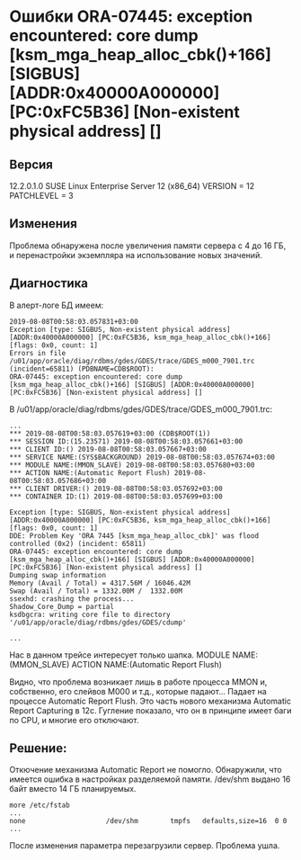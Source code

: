 # Ошибки ORA-07445: exception encountered: core dump [ksm_mga_heap_alloc_cbk()+166] [SIGBUS] [ADDR:0x40000A000000] [PC:0xFC5B36] [Non-existent physical address] []

## Версия

12.2.0.1.0
SUSE Linux Enterprise Server 12 (x86_64)
VERSION = 12
PATCHLEVEL = 3

## Изменения

Проблема обнаружена после увеличения памяти сервера с 4 до 16 ГБ, и перенастройки экземпляра на использование новых значений.

## Диагностика

В алерт-логе БД имеем:

```
2019-08-08T00:58:03.057831+03:00
Exception [type: SIGBUS, Non-existent physical address] [ADDR:0x40000A000000] [PC:0xFC5B36, ksm_mga_heap_alloc_cbk()+166] [flags: 0x0, count: 1]
Errors in file /u01/app/oracle/diag/rdbms/gdes/GDES/trace/GDES_m000_7901.trc  (incident=65811) (PDBNAME=CDB$ROOT):
ORA-07445: exception encountered: core dump [ksm_mga_heap_alloc_cbk()+166] [SIGBUS] [ADDR:0x40000A000000] [PC:0xFC5B36] [Non-existent physical address] []
```

В /u01/app/oracle/diag/rdbms/gdes/GDES/trace/GDES_m000_7901.trc:

```
...
*** 2019-08-08T00:58:03.057619+03:00 (CDB$ROOT(1))
*** SESSION ID:(15.23571) 2019-08-08T00:58:03.057661+03:00
*** CLIENT ID:() 2019-08-08T00:58:03.057667+03:00
*** SERVICE NAME:(SYS$BACKGROUND) 2019-08-08T00:58:03.057674+03:00
*** MODULE NAME:(MMON_SLAVE) 2019-08-08T00:58:03.057680+03:00
*** ACTION NAME:(Automatic Report Flush) 2019-08-08T00:58:03.057686+03:00
*** CLIENT DRIVER:() 2019-08-08T00:58:03.057692+03:00
*** CONTAINER ID:(1) 2019-08-08T00:58:03.057699+03:00

Exception [type: SIGBUS, Non-existent physical address] [ADDR:0x40000A000000] [PC:0xFC5B36, ksm_mga_heap_alloc_cbk()+166] [flags: 0x0, count: 1]
DDE: Problem Key 'ORA 7445 [ksm_mga_heap_alloc_cbk]' was flood controlled (0x2) (incident: 65811)
ORA-07445: exception encountered: core dump [ksm_mga_heap_alloc_cbk()+166] [SIGBUS] [ADDR:0x40000A000000] [PC:0xFC5B36] [Non-existent physical address] []
Dumping swap information
Memory (Avail / Total) = 4317.56M / 16046.42M
Swap (Avail / Total) = 1332.00M /  1332.00M
ssexhd: crashing the process...
Shadow_Core_Dump = partial
ksdbgcra: writing core file to directory '/u01/app/oracle/diag/rdbms/gdes/GDES/cdump'

...
```

Нас в данном трейсе интересует только шапка. 
MODULE NAME:(MMON_SLAVE)
ACTION NAME:(Automatic Report Flush)

Видно, что проблема возникает лишь в работе процесса MMON и, собственно, его слейвов M000 и т.д., которые падают...
Падает на процессе Automatic Report Flush. Это часть нового механизма Automatic Report Capturing в 12с. Гугление показало, что он в принципе имеет баги по CPU, и многие его отключают.


## Решение:

Откючение механизма Automatic Report не помогло. Обнаружили, что имеется ошибка в настройках разделяемой памяти. /dev/shm выдано 16 байт вместо 14 ГБ планируемых.

```
more /etc/fstab
...
none                    /dev/shm        tmpfs   defaults,size=16  0 0
...
```

После изменения параметра перезагрузили сервер. Проблема ушла.